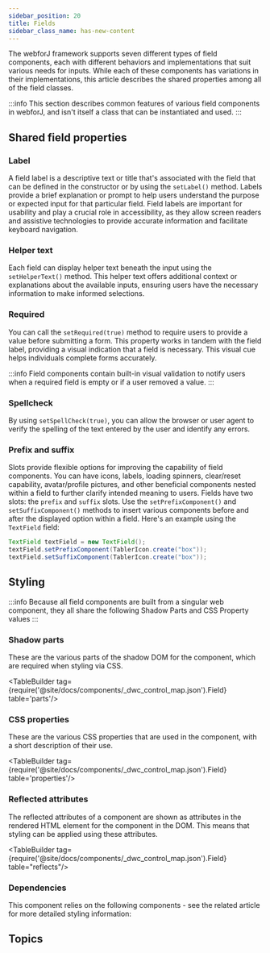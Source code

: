 ```yaml
---
sidebar_position: 20
title: Fields
sidebar_class_name: has-new-content
---
```


<JavadocLink type="foundation" location="com/webforj/component/field/AbstractField"/>

The webforJ framework supports seven different types of field components, each with different behaviors and implementations that suit various needs for inputs.
While each of these components has variations in their implementations, this article describes the shared properties among all of the field classes.

:::info
This section describes common features of various field components in webforJ, and isn't itself a class that can be instantiated and used.
:::

## Shared field properties

### Label

A field label is a descriptive text or title that's associated with the field that can be defined in the constructor or by using the `setLabel()` method. Labels provide a brief explanation or prompt to help users understand the purpose or expected input for that particular field. Field labels are important for usability and play a crucial role in accessibility, as they allow screen readers and assistive technologies to provide accurate information and facilitate keyboard navigation.

### Helper text

Each field can display helper text beneath the input using the `setHelperText()` method. This helper text offers additional context or explanations about the available inputs, ensuring users have the necessary information to make informed selections.

### Required

You can call the `setRequired(true)` method to require users to provide a value before submitting a form. This property works in tandem with the field label, providing a visual indication that a field is necessary. This visual cue helps individuals complete forms accurately.

:::info
Field components contain built-in visual validation to notify users when a required field is empty or if a user removed a value.
:::

### Spellcheck

By using `setSpellCheck(true)`, you can allow the browser or user agent to verify the spelling of the text entered by the user and identify any errors.

### Prefix and suffix

Slots provide flexible options for improving the capability of field components. You can have icons, labels, loading spinners, clear/reset capability, avatar/profile pictures, and other beneficial components nested within a field to further clarify intended meaning to users.
Fields have two slots: the `prefix` and `suffix` slots. Use the `setPrefixComponent()` and `setSuffixComponent()` methods to insert various components before and after the displayed option within a field. Here's an example using the `TextField` field:

```java
TextField textField = new TextField();
textField.setPrefixComponent(TablerIcon.create("box"));
textField.setSuffixComponent(TablerIcon.create("box"));
```

## Styling

:::info
Because all field components are built from a singular web component, they all share the
following Shadow Parts and CSS Property values
:::

### Shadow parts

These are the various parts of the shadow DOM for the component, which are required when styling via CSS.

<TableBuilder tag={require('@site/docs/components/_dwc_control_map.json').Field}  table='parts'/>

### CSS properties

These are the various CSS properties that are used in the component, with a short description of their use.

<TableBuilder tag={require('@site/docs/components/_dwc_control_map.json').Field}  table='properties'/>

### Reflected attributes

The reflected attributes of a component are shown as attributes in the rendered HTML element for the component in the DOM. This means that styling can be applied using these attributes.

<TableBuilder tag={require('@site/docs/components/_dwc_control_map.json').Field} table="reflects"/>

### Dependencies

This component relies on the following components - see the related article for more detailed styling information:

<TableBuilder tag='dwc-field' table="dependencies"/>

## Topics

<DocCardList className="topics-section" />
